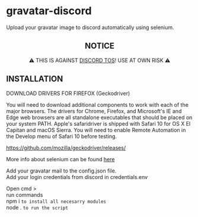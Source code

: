 # gravatar-discord
Upload your gravatar image to discord automatically using selenium. 

<div align="center">
  
## NOTICE
⚠️ THIS IS AGAINST [DISCORD TOS](https://discord.com/terms)! USE AT OWN RISK ⚠️
</div>

## INSTALLATION

DOWNLOAD DRIVERS FOR FIREFOX (Geckodriver)

You will need to download additional components to work with each of the major browsers. The drivers for Chrome, Firefox, and Microsoft's IE and Edge web browsers are all standalone executables that should be placed on your system PATH. Apple's safaridriver is shipped with Safari 10 for OS X El Capitan and macOS Sierra. You will need to enable Remote Automation in the Develop menu of Safari 10 before testing.

https://github.com/mozilla/geckodriver/releases/

More info about selenium can be found [here](https://www.npmjs.com/package/selenium-webdriver)

Add your gravatar mail to the config.json file.<br>
Add your login credentials from discord in credentials.env

Open cmd > <br>
run commands <br>
  npm i `to install all necesarry modules` <br>
  node . `to run the script`
